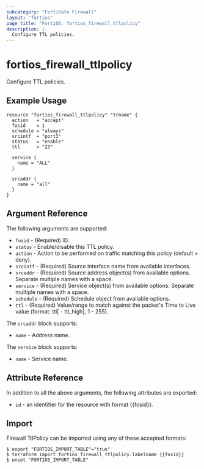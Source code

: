 ```yaml
---
subcategory: "FortiGate Firewall"
layout: "fortios"
page_title: "FortiOS: fortios_firewall_ttlpolicy"
description: |-
  Configure TTL policies.
---
```


# fortios_firewall_ttlpolicy
Configure TTL policies.

## Example Usage

```hcl
resource "fortios_firewall_ttlpolicy" "trname" {
  action   = "accept"
  fosid    = 1
  schedule = "always"
  srcintf  = "port3"
  status   = "enable"
  ttl      = "23"

  service {
    name = "ALL"
  }

  srcaddr {
    name = "all"
  }
}
```

## Argument Reference

The following arguments are supported:

* `fosid` - (Required) ID.
* `status` - Enable/disable this TTL policy.
* `action` - Action to be performed on traffic matching this policy (default = deny).
* `srcintf` - (Required) Source interface name from available interfaces.
* `srcaddr` - (Required) Source address object(s) from available options. Separate multiple names with a space.
* `service` - (Required) Service object(s) from available options. Separate multiple names with a space.
* `schedule` - (Required) Schedule object from available options.
* `ttl` - (Required) Value/range to match against the packet's Time to Live value (format: ttl[ - ttl_high], 1 - 255).

The `srcaddr` block supports:

* `name` - Address name.

The `service` block supports:

* `name` - Service name.


## Attribute Reference

In addition to all the above arguments, the following attributes are exported:
* `id` - an identifier for the resource with format {{fosid}}.

## Import

Firewall TtlPolicy can be imported using any of these accepted formats:
```
$ export "FORTIOS_IMPORT_TABLE"="true"
$ terraform import fortios_firewall_ttlpolicy.labelname {{fosid}}
$ unset "FORTIOS_IMPORT_TABLE"
```

